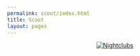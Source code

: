 ```yaml
---
permalink: scoot/index.html
title: Scoot
layout: pages
---
```


<center>
<div class="one-image">            
  <a href="">             
    <img id="imgRand" src="" class="giThumbnail" alt="Nightclubs">
  </a>              
</div> 

<script language="javascript">
  // random number between 1 and 5
  var numRand = Math.floor(Math.random()*(5-1+1))+1;
  document.getElementById("imgRand").src = "Images/Rotato/"+numRand+".jpg";
</script>
</center>
